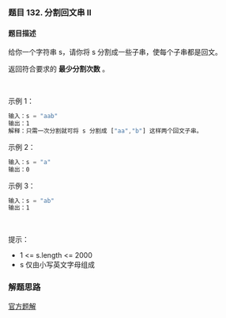 ### 题目 132. 分割回文串 II
#### 题目描述
给你一个字符串 s，请你将 s 分割成一些子串，使每个子串都是回文。

返回符合要求的 **最少分割次数** 。

 

示例 1：

```js
输入：s = "aab"
输出：1
解释：只需一次分割就可将 s 分割成 ["aa","b"] 这样两个回文子串。
```
示例 2：

```js
输入：s = "a"
输出：0
```
示例 3：

```js
输入：s = "ab"
输出：1
```
 

提示：

- 1 <= s.length <= 2000
- s 仅由小写英文字母组成

### 解题思路
[官方题解](https://leetcode-cn.com/problems/palindrome-partitioning-ii/solution/fen-ge-hui-wen-chuan-ii-by-leetcode-solu-norx/)